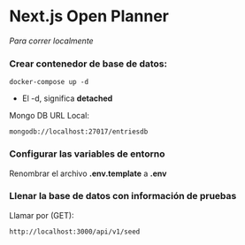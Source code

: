 # Next.js Open Planner

_Para correr localmente_

### Crear contenedor de base de datos:

```
docker-compose up -d
```

- El -d, significa **detached**

Mongo DB URL Local:

```
mongodb://localhost:27017/entriesdb
```

### Configurar las variables de entorno

Renombrar el archivo **.env.template** a **.env**

### Llenar la base de datos con información de pruebas

Llamar por (GET):

```
http://localhost:3000/api/v1/seed
```
